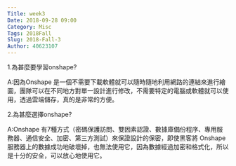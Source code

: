 ```yaml
---
Title: week3
Date: 2018-09-28 09:00
Category: Misc
Tags: 2018Fall
Slug: 2018-Fall-3
Author: 40623107
---
```

<!-- PELICAN_END_SUMMARY -->

1.為甚麼要學習onshape?

A:因為Onshape 是一個不需要下載軟體就可以隨時隨地利用網路的連結來進行繪圖，團隊可以在不同地方對單一設計進行修改，不需要特定的電腦或軟體就可以使用，透過雲端儲存，真的是非常的方便。


2.為甚麼選擇onshape?

A:Onshape 有7種方式（密碼保護訪問、雙因素認證、數據庫備份程序、專用服務器、通信安全、加密、第三方測試）來保證設計的保密，即使黑客將 Onshape 服務器上的數據成功地破壞掉，也無法使用它，因為數據經過加密和格式化，所以是十分的安全，可以放心地使用它。

